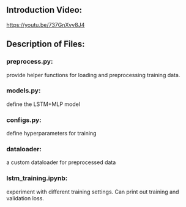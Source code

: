 ## Introduction Video:
https://youtu.be/737GnXvv8J4

## Description of Files:

### preprocess.py:
  provide helper functions for loading and preprocessing training data.

### models.py:
  define the LSTM+MLP model

### configs.py:
  define hyperparameters for training

### dataloader:
  a custom dataloader for preprocessed data

### lstm_training.ipynb:
  experiment with different training settings. Can print out training and validation loss.
